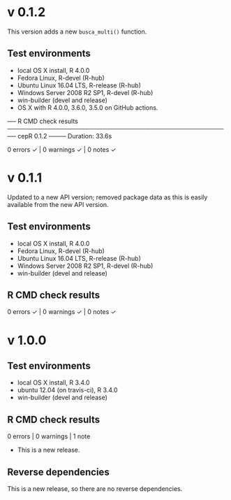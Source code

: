 # v 0.1.2

This version adds a new `busca_multi()` function. 

## Test environments
* local OS X install, R 4.0.0
* Fedora Linux, R-devel (R-hub)
* Ubuntu Linux 16.04 LTS, R-release (R-hub)
* Windows Server 2008 R2 SP1, R-devel (R-hub)
* win-builder (devel and release)
* OS X with R 4.0.0, 3.6.0, 3.5.0 on GitHub actions.

── R CMD check results ──────────────────────────────────────────────────── cepR 0.1.2 ────
Duration: 33.6s

0 errors ✓ | 0 warnings ✓ | 0 notes ✓


# v 0.1.1

Updated to a new API version; removed package data as this is easily available from the new API version.

## Test environments
* local OS X install, R 4.0.0
* Fedora Linux, R-devel (R-hub)
* Ubuntu Linux 16.04 LTS, R-release (R-hub)
* Windows Server 2008 R2 SP1, R-devel (R-hub)
* win-builder (devel and release)

## R CMD check results

0 errors ✓ | 0 warnings ✓ | 0 notes ✓


# v 1.0.0

## Test environments
* local OS X install, R 3.4.0
* ubuntu 12.04 (on travis-ci), R 3.4.0
* win-builder (devel and release)

## R CMD check results

0 errors | 0 warnings | 1 note

* This is a new release.

## Reverse dependencies

This is a new release, so there are no reverse dependencies.
